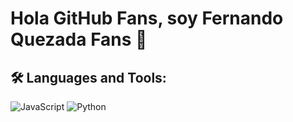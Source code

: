 # Hola GitHub Fans, soy Fernando Quezada Fans 👋
## 🛠️ Languages and Tools:
![JavaScript](https://img.shields.io/badge/-JavaScript-000000?style=flat&logo=javascript)
![Python](https://img.shields.io/badge/Python-3776AB?style=flat-square&logo=Python&logoColor=white)


